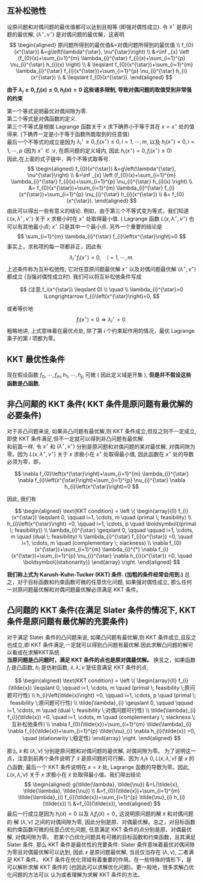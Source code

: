
## 互补松弛性
设原问题和对偶问题的最优值都可以达到且相等 (即强对偶性成立). 令 $x^{\star}$ 是原问题的最优解, $\left(\lambda^{\star}, \nu^{\star}\right)$ 是对偶问题的最优解，这表明
$$
\begin{aligned}
原问题所得到的最优值&=对偶问题所得到的最优值
\\
f_{0}(x^{\star}) &=g\left(\lambda^{\star}, \nu^{\star}\right)
\\
&=\inf _{x} \left (f_{0}(x)+\sum_{i=1}^{m} \lambda_{i}^{\star} f_{i}(x)+\sum_{i=1}^{p} \nu_{i}^{\star} h_{i}(x) \right)
\\
& \leqslant f_{0}(x^{\star})+\sum_{i=1}^{m} \lambda_{i}^{\star} f_{i}(x^{\star})+\sum_{i=1}^{p} \nu_{i}^{\star} h_{i}(x^{\star})
\\
& \leqslant f_{0}(x^{\star}).
\end{aligned}
$$

**由于 $\lambda_i \geqslant 0, f_i(x) \leqslant 0, h_i(x) = 0$ 这些诸多限制, 导致对偶问题的取值受到非常强的约束**

第一个等式说明最优对偶间隙为零.  
第二个等式是对偶函数的定义.   
第三个不等式是根据 $\text{Lagrange}$ 函数关于 $x$ 求下确界小于等于其在 $x=x^{\star}$ 处的值得来. (下确界一定是小于等于函数所能取到的任意值)  
最后一个不等式的成立是因为 $\lambda_{i}^{\star} \geqslant 0,f_{i}\left(x^{\star}\right) \leqslant 0, i=1, \cdots, m$, 以及 $h_{i}\left(x^{\star}\right)=0, i=1, \cdots, p$ (因为 $x^{\star} \in \mathcal{D}$, 在原问题的定义域内, 因此 $h_{i}\left(x^{\star}\right)=0,f_{i}\left(x^{\star}\right) \leqslant 0$)  
因此,在上面的式子链中，两个不等式取等号.
$$
\begin{aligned}
f_{0}(x^{\star}) &=g\left(\lambda^{\star}, \nu^{\star}\right)
\\
&=\inf _{x} \left (f_{0}(x)+\sum_{i=1}^{m} \lambda_{i}^{\star} f_{i}(x)+\sum_{i=1}^{p} \nu_{i}^{\star} h_{i}(x) \right)
\\
&= f_{0}(x^{\star})+\sum_{i=1}^{m} \lambda_{i}^{\star} f_{i}(x^{\star})+\sum_{i=1}^{p} \nu_{i}^{\star} h_{i}(x^{\star})
\\
&= f_{0}(x^{\star}).
\end{aligned}
$$
由此可以得出一些有意义的结论. 例如，由于第三个不等式变为等式，我们知道 $L\left(x, \lambda^{\star}, \nu^{\star}\right)$ 关于 $x$ 求极小时在 $x^{\star}$ 处取得最小值.  ( $\text{Lagrange}$ 函数 $L\left(x, \lambda^{\star}, \nu^{\star}\right)$ 也可以有其他最小点; $x^{\star}$ 只是其中一个最小点.
另外一个重要的结论是
$$
\sum_{i=1}^{m} \lambda_{i}^{\star} f_{i}\left(x^{\star}\right)=0
$$
事实上，求和项的每一项都非正，因此有
$$
\lambda_{i}^{\star} f_{i}\left(x^{\star}\right)=0, \quad i=1, \cdots, m .
$$
上述条件称为互补松弛性; 它对任意原问题最优解 $x^{\star}$ 以及对偶问题最优解 $\left(\lambda^{\star}, \nu^{\star}\right)$ 都成立 (当强对偶性成立时). 我们可以将互补松弛条件写成

$$
 (注意,f_i(x^{\star}) \leqslant 0) \\
 \quad \\
\lambda_{i}^{\star}>0 \Longrightarrow f_{i}\left(x^{\star}\right)=0,
$$

或者等价地
$$
f_{i}\left(x^{\star}\right)<0 \Longrightarrow \lambda_{i}^{\star}=0 .
$$
粗略地讲, 上式意味着在最优点处, 除了第 $i$ 个约束起作用的情况，最优 $\text{Lagrange}$ 乘子的第 $i$ 项都为零。
## $\text{KKT}$ 最优性条件
现在假设函数 $f_{0}, \cdots, f_{m}, h_{1}, \cdots, h_{p}$ 可微 $($ 因此定义域是开集 $)$, **但是并不假设这些函数是凸函数.**  

## 非凸问颠的  $\text{KKT}$ 条件( $\text{KKT}$ 条件是原问题有最优解的必要条件)
对于非凸问题来说, 如果非凸问题有最优解,则 $\text{KKT}$ 条件成立,但反之则不一定成立,即使 $\text{KKT}$ 条件满足,但不一定就可以得到非凸问题有最优解.   
和前面一样, 令 $x^{\star}$ 和 $\left(\lambda^{\star}, \nu^{\star}\right)$ 分别是原问题和对偶问题的某对最优解, 对偶间隙为零。因为 $L\left(x, \lambda^{\star}, \nu^{\star}\right)$ 关于 $x$ 求极小在 $x^{\star}$ 处取得最小值, 因此函数在 $x^{\star}$ 处的导数必须为零，即，

$$
\nabla f_{0}\left(x^{\star}\right)+\sum_{i=1}^{m} \lambda_{i}^{\star} \nabla f_{i}\left(x^{\star}\right)+\sum_{i=1}^{p} \nu_{i}^{\star} \nabla h_{i}\left(x^{\star}\right)=0
$$

因此, 我们有

$$
\begin{aligned}
\text{KKT condition} =
\left \{
\begin{array}{ll}
f_{i}(x^{\star})  \leqslant 0,  \qquad i=1, \cdots, m \quad (primal \; feasibility)
\\
h_{i}\left(x^{\star}\right) =0,  \qquad i=1, \cdots, p \quad \boldsymbol{(primal \; feasibility)}
\\
\lambda_{i}^{\star}  \geqslant 0, \qquad \qquad i=1, \cdots, m  \quad (dual \; feasibility)
\\
\lambda_{i}^{\star} f_{i}(x^{\star}) =0,  \quad i=1, \cdots, m  \quad (complementary \; slackness)
\\
\nabla f_{0}(x^{\star})+\sum_{i=1}^{m} \lambda_{i}^{*} \nabla f_{i}(x^{\star})+\sum_{i=1}^{p} \nu_{i}^{\star} \nabla h_{i}(x^{\star}) =0, \quad \boldsymbol{(stationarity)}
\end{array}
\right.
\end{aligned}
$$

**我们称上式为 $\text{Karush-Kuhn-Tucker (KKT)}$ 条件. (加粗的条件经常会用到.)**
总之，对于目标函数和约束函数可微的任意优化问题, 如果强对偶性成立, 那么任何一对原问题最优解和对偶问题最优解必须满足  $\text{KKT}$ 条件。 
## 凸问题的 $\text{KKT}$ 条件(在满足 $\text{Slater}$ 条件的情况下,  $\text{KKT}$ 条件是原问题有最优解的充要条件)
对于满足 $\text{Slater}$ 条件的凸问题来说, 如果凸问题有最优解,则 $\text{KKT}$ 条件成立,且反之也成立,即 $\text{KKT}$ 条件满足,一定就可以得到凸问题有最优解.因此求解凸问题的解可以看成在求解KKT系统.       
**当原问题是凸问题时，满足  $\text{KKT}$ 条件的点也是原对偶最优解。** 换言之，如果函数 $f_{i}$ 是凸函数, $h_{i}$ 是仿射函数, $\tilde{x}, \tilde{\lambda}, \tilde{\nu}$ 是任意满足  $\text{KKT}$ 条件的点,

<!-- $$
\begin{aligned}
f_{i}(\tilde{x}) & \leqslant 0, & & i=1, \cdots, m \\
h_{i}(\tilde{x}) &=0, & & i=1, \cdots, p \\
\tilde{\lambda}_{i} & \geqslant 0, & & i=1, \cdots, m \\
\tilde{\lambda}_{i} f_{i}(\tilde{x}) &=0, & & i=1, \cdots, m \\
\nabla f_{0}(\tilde{x})+\sum_{i=1}^{m} \tilde{\lambda}_{i} \nabla f_{i}(\bar{x})+\sum_{i=1}^{p} \tilde{\nu}_{i} \nabla h_{i}(\tilde{x}) &=0, & &
\end{aligned}
$$ -->

$$
\begin{aligned}
\text{KKT condition} =
\left \{
\begin{array}{ll}
f_{i}(\tilde{x})  \leqslant 0,  \qquad i=1, \cdots, m \quad (primal \; feasibility \;原问题可行性)
\\
h_{i}\left(\tilde{x}\right) =0,  \qquad i=1, \cdots, p \quad (primal \; feasibility \;原问题可行性)
\\
\tilde{\lambda}_{i}  \geqslant 0, \qquad \qquad i=1, \cdots, m  \quad (dual \; feasibility \;对偶问题可行性)
\\
\tilde{\lambda}_{i} f_{i}(\tilde{x}) =0,  \quad i=1, \cdots, m  \quad (complementary \; slackness \;互补松弛条件)
\\
\nabla f_{0}(\tilde{x})+\sum_{i=1}^{m} \tilde{\lambda}_{i} \nabla f_{i}(\tilde{x})+\sum_{i=1}^{p} \tilde{\nu}_{i} \nabla h_{i}(\tilde{x}) =0, \quad (stationarity \;稳定性)
\end{array}
\right.
\end{aligned}
$$

那么 $\tilde{x}$ 和 $(\tilde{\lambda}, \tilde{\nu})$ 分别是原问题和对偶问题的最优解, 对偶间隙为零。 为了说明这一点，注意到前两个条件说明了 $\tilde{x}$ 是原问题的可行解。因为 $\tilde{\lambda}_{i} \geqslant$ $0, L(x, \tilde{\lambda}, \tilde{\nu})$ 是 $x$ 的凸函数; 最后一个 $\mathrm{KKT}$ 条件说明在 $x=\tilde{x}$ 处, $\text{Lagrange}$ 函数的导数为零。因此, $L(x, \tilde{\lambda}, \tilde{\nu})$ 关于 $x$ 求极小在 $\tilde{x}$ 处取得最小值。我们得出结论
$$
\begin{aligned}
g(\tilde{\lambda}, \tilde{\nu}) &=L(\tilde{x}, \tilde{\lambda}, \tilde{\nu}) \\
&=f_{0}(\tilde{x})+\sum_{i=1}^{m} \tilde{\lambda}_{i} f_{i}(\tilde{x})+\sum_{i=1}^{p} \tilde{\nu}_{i} h_{i}(\tilde{x}) \\
&=f_{0}(\tilde{x}),
\end{aligned}
$$
最后一行成立是因为 $h_{i}(\tilde{x})=0$ 以及 $\tilde{\lambda}_{i} f_{i}(\tilde{x})=0_{\circ}$ 这说明原问题的解 $\tilde{x}$ 和对偶问题的 解 $(\tilde{\lambda}, \tilde{\nu})$ 之间的对偶间隙为零, 因此分别是原、对偶最优解。总之，对目标函数和约束函数可微的任意凸优化问题, 任意满足  $\text{KKT}$ 条件的点分别是原、对偶最优解, 对偶间隙为零。 若某个凸优化问题具有可微的目标函数和约束函数，且其满足 $\text{Slater}$ 条件, 那么
 $\text{KKT}$ 条件是最优性的充要条件: $\text{Slater}$ 条件意味着最优对偶间隙为零且对偶最优解可以达到, 因此 $x$ 是原问题最优解, 当且仅当存在 $(\lambda, \nu)$, 二者满足  $\text{KKT}$ 条件。 $\text{KKT}$ 条件在优化领域有着重要的作用。在一些特殊的情形下，是可以解析求解 $\text{KKT}$ 条件的 (也因此可以求解优化问题)。更一般地，很多求解凸优化问题的方法可以 认为或者理解为求解  $\text{KKT}$ 条件的方法。

